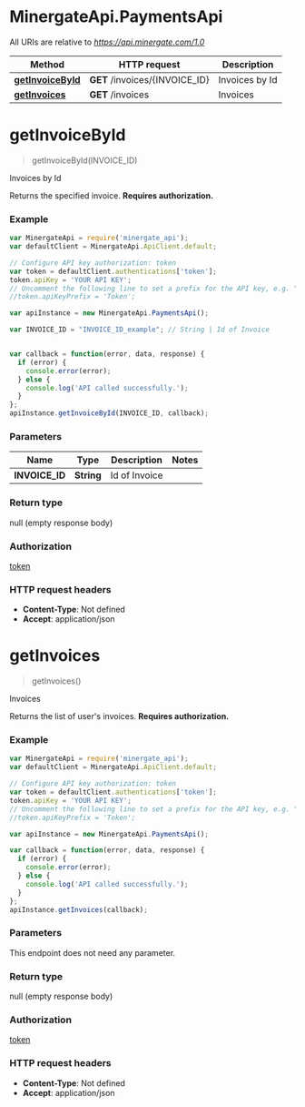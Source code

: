 # MinergateApi.PaymentsApi

All URIs are relative to *https://api.minergate.com/1.0*

Method | HTTP request | Description
------------- | ------------- | -------------
[**getInvoiceById**](PaymentsApi.md#getInvoiceById) | **GET** /invoices/{INVOICE_ID} | Invoices by Id
[**getInvoices**](PaymentsApi.md#getInvoices) | **GET** /invoices | Invoices


<a name="getInvoiceById"></a>
# **getInvoiceById**
> getInvoiceById(INVOICE_ID)

Invoices by Id

Returns the specified invoice. **Requires authorization.** 

### Example
```javascript
var MinergateApi = require('minergate_api');
var defaultClient = MinergateApi.ApiClient.default;

// Configure API key authorization: token
var token = defaultClient.authentications['token'];
token.apiKey = 'YOUR API KEY';
// Uncomment the following line to set a prefix for the API key, e.g. "Token" (defaults to null)
//token.apiKeyPrefix = 'Token';

var apiInstance = new MinergateApi.PaymentsApi();

var INVOICE_ID = "INVOICE_ID_example"; // String | Id of Invoice


var callback = function(error, data, response) {
  if (error) {
    console.error(error);
  } else {
    console.log('API called successfully.');
  }
};
apiInstance.getInvoiceById(INVOICE_ID, callback);
```

### Parameters

Name | Type | Description  | Notes
------------- | ------------- | ------------- | -------------
 **INVOICE_ID** | **String**| Id of Invoice | 

### Return type

null (empty response body)

### Authorization

[token](../README.md#token)

### HTTP request headers

 - **Content-Type**: Not defined
 - **Accept**: application/json

<a name="getInvoices"></a>
# **getInvoices**
> getInvoices()

Invoices

Returns the list of user&#39;s invoices. **Requires authorization.** 

### Example
```javascript
var MinergateApi = require('minergate_api');
var defaultClient = MinergateApi.ApiClient.default;

// Configure API key authorization: token
var token = defaultClient.authentications['token'];
token.apiKey = 'YOUR API KEY';
// Uncomment the following line to set a prefix for the API key, e.g. "Token" (defaults to null)
//token.apiKeyPrefix = 'Token';

var apiInstance = new MinergateApi.PaymentsApi();

var callback = function(error, data, response) {
  if (error) {
    console.error(error);
  } else {
    console.log('API called successfully.');
  }
};
apiInstance.getInvoices(callback);
```

### Parameters
This endpoint does not need any parameter.

### Return type

null (empty response body)

### Authorization

[token](../README.md#token)

### HTTP request headers

 - **Content-Type**: Not defined
 - **Accept**: application/json

